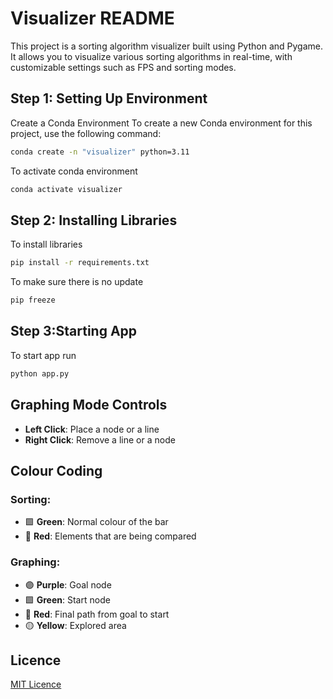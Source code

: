 # Visualizer README

This project is a sorting algorithm visualizer built using Python and Pygame. It allows you to visualize various sorting algorithms in real-time, with customizable settings such as FPS and sorting modes.

## Step 1: Setting Up Environment
Create a Conda Environment
To create a new Conda environment for this project, use the following command:

```sh
conda create -n "visualizer" python=3.11
```
To activate conda environment
```bash
conda activate visualizer
```

## Step 2: Installing Libraries
To install libraries
```bash
pip install -r requirements.txt
```
To make sure there is no update
```bash
pip freeze
```

## Step 3:Starting App
To start app run
```bash
python app.py
```
## **Graphing Mode Controls**
- **Left Click**: Place a node or a line  
- **Right Click**: Remove a line or a node  

## **Colour Coding**
### **Sorting:**
- 🟩 **Green**: Normal colour of the bar  
- 🔴 **Red**: Elements that are being compared  

### **Graphing:**
- 🟣 **Purple**: Goal node  
- 🟩 **Green**: Start node  
- 🔴 **Red**: Final path from goal to start  
- 🟡 **Yellow**: Explored area  

## **Licence**
[MIT Licence](LICENSE)
